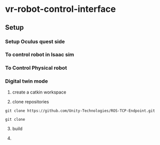 # vr-robot-control-interface
## Setup
### Setup Oculus quest side

### To control robot in Isaac sim

### To Control Physical robot

### Digital twin mode

1. create a catkin workspace

2. clone repositories
```
git clone https://github.com/Unity-Technologies/ROS-TCP-Endpoint.git
```
```
git clone 
```

3. build 

4. 
